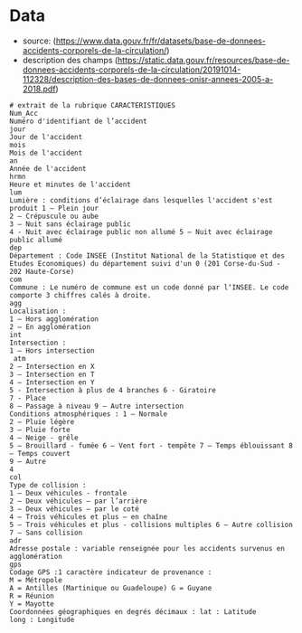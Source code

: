 # Data

* source: (https://www.data.gouv.fr/fr/datasets/base-de-donnees-accidents-corporels-de-la-circulation/)
* description des champs (https://static.data.gouv.fr/resources/base-de-donnees-accidents-corporels-de-la-circulation/20191014-112328/description-des-bases-de-donnees-onisr-annees-2005-a-2018.pdf)
```
# extrait de la rubrique CARACTERISTIQUES
Num_Acc
Numéro d'identifiant de l’accident
jour
Jour de l'accident
mois
Mois de l'accident
an
Année de l'accident
hrmn
Heure et minutes de l'accident
lum
Lumière : conditions d’éclairage dans lesquelles l'accident s'est produit 1 – Plein jour
2 – Crépuscule ou aube
3 – Nuit sans éclairage public
4 - Nuit avec éclairage public non allumé 5 – Nuit avec éclairage public allumé
dep
Département : Code INSEE (Institut National de la Statistique et des Etudes Economiques) du département suivi d'un 0 (201 Corse-du-Sud - 202 Haute-Corse)
com
Commune : Le numéro de commune est un code donné par l‘INSEE. Le code comporte 3 chiffres calés à droite.
agg
Localisation :
1 – Hors agglomération
2 – En agglomération
int
Intersection :
1 – Hors intersection
 atm
2 – Intersection en X
3 – Intersection en T
4 – Intersection en Y
5 - Intersection à plus de 4 branches 6 - Giratoire
7 - Place
8 – Passage à niveau 9 – Autre intersection
Conditions atmosphériques : 1 – Normale
2 – Pluie légère
3 – Pluie forte
4 – Neige - grêle
5 – Brouillard - fumée 6 – Vent fort - tempête 7 – Temps éblouissant 8 – Temps couvert
9 – Autre
4
col
Type de collision :
1 – Deux véhicules - frontale
2 – Deux véhicules – par l’arrière
3 – Deux véhicules – par le coté
4 – Trois véhicules et plus – en chaîne
5 – Trois véhicules et plus - collisions multiples 6 – Autre collision
7 – Sans collision
adr
Adresse postale : variable renseignée pour les accidents survenus en agglomération
gps
Codage GPS :1 caractère indicateur de provenance :
M = Métropole
A = Antilles (Martinique ou Guadeloupe) G = Guyane
R = Réunion
Y = Mayotte
Coordonnées géographiques en degrés décimaux : lat : Latitude
long : Longitude
```

